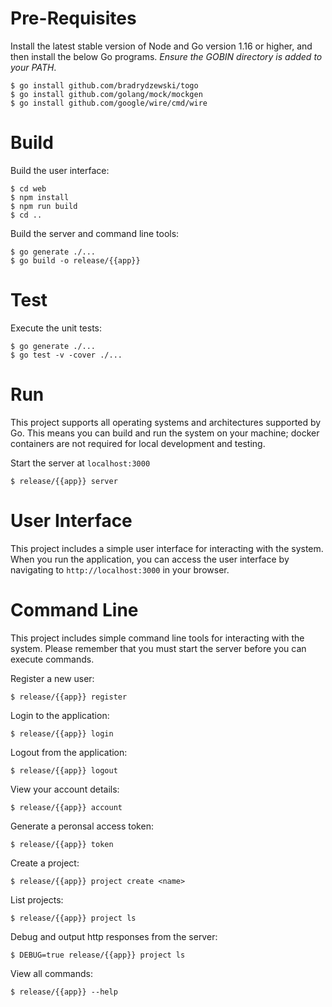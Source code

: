 # Pre-Requisites

Install the latest stable version of Node and Go version 1.16 or higher, and then install the below Go programs. _Ensure the GOBIN directory is added to your PATH_.

```text
$ go install github.com/bradrydzewski/togo
$ go install github.com/golang/mock/mockgen
$ go install github.com/google/wire/cmd/wire
```

# Build

Build the user interface:

```text
$ cd web
$ npm install
$ npm run build
$ cd ..
```

Build the server and command line tools:

```text
$ go generate ./...
$ go build -o release/{{app}}
```

# Test

Execute the unit tests:

```text
$ go generate ./...
$ go test -v -cover ./...
```

# Run

This project supports all operating systems and architectures supported by Go.  This means you can build and run the system on your machine; docker containers are not required for local development and testing.

Start the server at `localhost:3000`

```text
$ release/{{app}} server
```

# User Interface

This project includes a simple user interface for interacting with the system. When you run the application, you can access the user interface by navigating to `http://localhost:3000` in your browser.

# Command Line

This project includes simple command line tools for interacting with the system. Please remember that you must start the server before you can execute commands.

Register a new user:

```text
$ release/{{app}} register
```

Login to the application:

```text
$ release/{{app}} login
```

Logout from the application:

```text
$ release/{{app}} logout
```

View your account details:

```text
$ release/{{app}} account
```

Generate a peronsal access token:

```text
$ release/{{app}} token
```

Create a project:

```text
$ release/{{app}} project create <name>
```

List projects:

```text
$ release/{{app}} project ls
```

Debug and output http responses from the server:

```text
$ DEBUG=true release/{{app}} project ls
```

View all commands:

```text
$ release/{{app}} --help
```